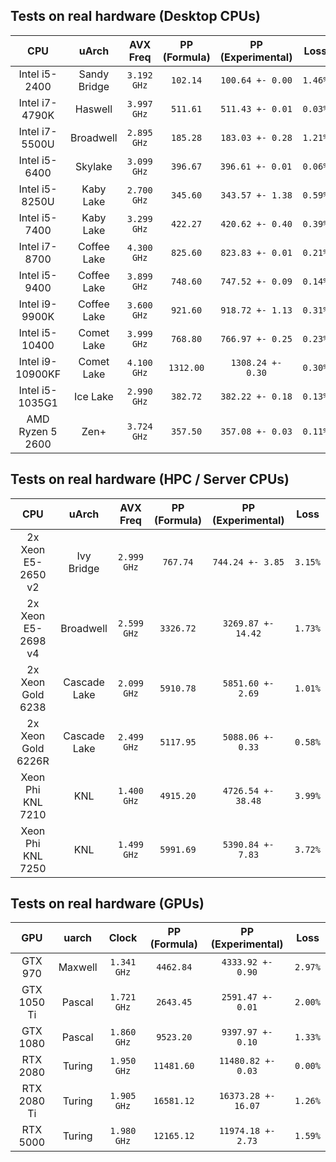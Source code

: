 ## Tests on real hardware (Desktop CPUs)

| CPU              | uArch        | AVX Freq     | PP (Formula) | PP (Experimental) | Loss    |
|:----------------:|:------------:|:------------:|:------------:|:-----------------:|:-------:|
| Intel i5-2400    | Sandy Bridge | `3.192 GHz`  | `102.14`     | `100.64 +- 0.00`  | `1.46%` |
| Intel i7-4790K   | Haswell      | `3.997 GHz`  | `511.61`     | `511.43 +- 0.01`  | `0.03%` |
| Intel i7-5500U   | Broadwell    | `2.895 GHz`  | `185.28`     | `183.03 +- 0.28`  | `1.21%` |
| Intel i5-6400    | Skylake      | `3.099 GHz`  | `396.67`     | `396.61 +- 0.01 ` | `0.06%` |
| Intel i5-8250U   | Kaby Lake    | `2.700 GHz`  | `345.60`     | `343.57 +- 1.38`  | `0.59%` |
| Intel i5-7400    | Kaby Lake    | `3.299 GHz`  | `422.27`     | `420.62 +- 0.40`  | `0.39%` |
| Intel i7-8700    | Coffee Lake  | `4.300 GHz`  | `825.60`     | `823.83 +- 0.01`  | `0.21%` |
| Intel i5-9400    | Coffee Lake  | `3.899 GHz`  | `748.60`     | `747.52 +- 0.09`  | `0.14%` |
| Intel i9-9900K   | Coffee Lake  | `3.600 GHz`  | `921.60`     | `918.72 +- 1.13`  | `0.31%` |
| Intel i5-10400   | Comet Lake   | `3.999 GHz`  | `768.80`     | `766.97 +- 0.25`  | `0.23%` |
| Intel i9-10900KF | Comet Lake   | `4.100 GHz`  | `1312.00`    | `1308.24 +- 0.30` | `0.30%` |
| Intel i5-1035G1  | Ice Lake     | `2.990 GHz`  | `382.72`     | `382.22 +- 0.18`  | `0.13%` |
| AMD Ryzen 5 2600 | Zen+         | `3.724 GHz`  | `357.50`     | `357.08 +- 0.03`  | `0.11%` |

## Tests on real hardware (HPC / Server CPUs)
| CPU                | uArch        | AVX Freq     | PP (Formula) | PP (Experimental)  | Loss     |
|:------------------:|:------------:|:------------:|:------------:|:------------------:|:--------:|
| 2x Xeon E5-2650 v2 | Ivy Bridge   | `2.999 GHz`  | `767.74`     |  `744.24 +- 3.85`  | `3.15%`  |
| 2x Xeon E5-2698 v4 | Broadwell    | `2.599 GHz`  | `3326.72`    | `3269.87 +- 14.42` | `1.73%`  |
| 2x Xeon Gold 6238  | Cascade Lake | `2.099 GHz`  | `5910.78`    | `5851.60 +- 2.69`  | `1.01%`  |
| 2x Xeon Gold 6226R | Cascade Lake | `2.499 GHz`  | `5117.95`    | `5088.06 +- 0.33`  | `0.58%`  |
| Xeon Phi KNL 7210  | KNL          | `1.400 GHz`  | `4915.20`    | `4726.54 +- 38.48` | `3.99%`  |
| Xeon Phi KNL 7250  | KNL          | `1.499 GHz`  | `5991.69`    | `5390.84 +- 7.83`  | `3.72%`  |

## Tests on real hardware (GPUs)
| GPU         | uarch   | Clock        | PP (Formula) | PP (Experimental)   | Loss    |
|:-----------:|:-------:|:------------:|:------------:|:-------------------:|:-------:|
| GTX 970     | Maxwell | `1.341 GHz`  | `4462.84`    | `4333.92 +- 0.90`   | `2.97%` |
| GTX 1050 Ti | Pascal  | `1.721 GHz`  | `2643.45`    | `2591.47 +- 0.01`   | `2.00%` |
| GTX 1080    | Pascal  | `1.860 GHz`  | `9523.20`    | `9397.97 +- 0.10`   | `1.33%` |
| RTX 2080    | Turing  | `1.950 GHz`  | `11481.60`   | `11480.82 +- 0.03`  | `0.00%` |
| RTX 2080 Ti | Turing  | `1.905 GHz`  | `16581.12`   | `16373.28 +- 16.07` | `1.26%` |
| RTX 5000    | Turing  | `1.980 GHz`  | `12165.12`   | `11974.18 +- 2.73`  | `1.59%` |
